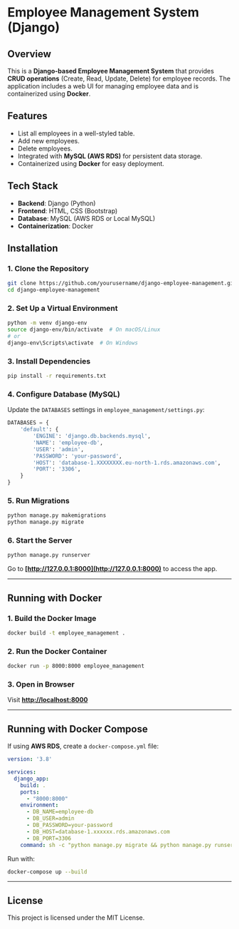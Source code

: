 # Employee Management System (Django)

## Overview
This is a **Django-based Employee Management System** that provides **CRUD operations** (Create, Read, Update, Delete) for employee records. The application includes a web UI for managing employee data and is containerized using **Docker**.

## Features
- List all employees in a well-styled table.
- Add new employees.
- Delete employees.
- Integrated with **MySQL (AWS RDS)** for persistent data storage.
- Containerized using **Docker** for easy deployment.

## Tech Stack
- **Backend**: Django (Python)
- **Frontend**: HTML, CSS (Bootstrap)
- **Database**: MySQL (AWS RDS or Local MySQL)
- **Containerization**: Docker

## Installation

### 1. Clone the Repository
```sh
git clone https://github.com/yourusername/django-employee-management.git
cd django-employee-management
```

### 2. Set Up a Virtual Environment
```sh
python -m venv django-env
source django-env/bin/activate  # On macOS/Linux
# or
django-env\Scripts\activate  # On Windows
```

### 3. Install Dependencies
```sh
pip install -r requirements.txt
```

### 4. Configure Database (MySQL)
Update the `DATABASES` settings in `employee_management/settings.py`:
```python
DATABASES = {
    'default': {
        'ENGINE': 'django.db.backends.mysql',
        'NAME': 'employee-db',
        'USER': 'admin',
        'PASSWORD': 'your-password',
        'HOST': 'database-1.XXXXXXXX.eu-north-1.rds.amazonaws.com',
        'PORT': '3306',
    }
}
```

### 5. Run Migrations
```sh
python manage.py makemigrations
python manage.py migrate
```

### 6. Start the Server
```sh
python manage.py runserver
```
Go to **[http://127.0.0.1:8000](http://127.0.0.1:8000)** to access the app.

---

## Running with Docker

### 1. Build the Docker Image
```sh
docker build -t employee_management .
```

### 2. Run the Docker Container
```sh
docker run -p 8000:8000 employee_management
```

### 3. Open in Browser
Visit **[http://localhost:8000](http://localhost:8000)**

---

## Running with Docker Compose
If using **AWS RDS**, create a `docker-compose.yml` file:
```yaml
version: '3.8'

services:
  django_app:
    build: .
    ports:
      - "8000:8000"
    environment:
      - DB_NAME=employee-db
      - DB_USER=admin
      - DB_PASSWORD=your-password
      - DB_HOST=database-1.xxxxxx.rds.amazonaws.com
      - DB_PORT=3306
    command: sh -c "python manage.py migrate && python manage.py runserver 0.0.0.0:8000"
```
Run with:
```sh
docker-compose up --build
```

---

## License
This project is licensed under the MIT License.


